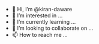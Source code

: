 - 👋 Hi, I’m @kiran-daware
- 👀 I’m interested in ...
- 🌱 I’m currently learning ...
- 💞️ I’m looking to collaborate on ...
- 📫 How to reach me ...

<!---
kiran-daware/kiran-daware is a ✨ special ✨ repository because its `README.md` (this file) appears on your GitHub profile.
You can click the Preview link to take a look at your changes.
--->
